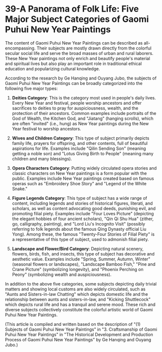 # 39-A Panorama of Folk Life: Five Major Subject Categories of Gaomi Puhui New Year Paintings

The content of Gaomi Puhui New Year Paintings can be described as all-encompassing. Their subjects are mostly drawn directly from the colorful secular social life and serve the broad masses of urban and rural laborers. These New Year paintings not only enrich and beautify people's material and spiritual lives but also play an important role in traditional ethical education and popularizing cultural knowledge.

According to the research by Ge Hanqing and Ouyang Jubo, the subjects of Gaomi Puhui New Year Paintings can be broadly categorized into the following five major types:

1.  **Deities Category**: This is the category most used in people's daily lives. Every New Year and festival, people worship ancestors and offer sacrifices to deities to pray for auspiciousness, wealth, and the protection of their ancestors. Common examples include portraits of the God of Wealth, the Kitchen God, and "Jiatang" (hanging scrolls), which are often "invited" (i.e., hung) as New Year paintings during the New Year festival to worship ancestors.

2.  **Wives and Children Category**: This type of subject primarily depicts family life, prayers for offspring, and other contents, full of beautiful aspirations for life. Examples include "Qilin Sending Son" (meaning getting a noble son) and "Lotus Giving Birth to People" (meaning many children and many blessings).

3.  **Opera Characters Category**: Putting widely circulated opera stories and classic characters on New Year paintings is a form popular with the public. Examples include New Year paintings created based on famous operas such as "Embroidery Shoe Story" and "Legend of the White Snake."

4.  **Figure Legends Category**: This type of subject has a wide range of content, including legends and stories of historical figures, literati, and scholars, as well as content advocating good deeds, punishing evil, and promoting filial piety. Examples include "Four Loves Picture" (depicting the elegant hobbies of four ancient scholars), "Qin Qi Shu Hua" (zither, go, calligraphy, painting), and "Lord Liu's Incognito Visit" (possibly referring to folk legends about the famous Qing Dynasty official Liu Yong). Among these, the famous "Twenty-Four Stories of Filial Piety" is a representative of this type of subject, used to admonish filial piety.

5.  **Landscape and Flower/Bird Category**: Depicting natural scenery, flowers, birds, fish, and insects, this type of subject has decorative and aesthetic value. Examples include "Spring, Summer, Autumn, Winter" (seasonal flowers or landscapes), "Landscape Bamboo Fish," "Pine and Crane Picture" (symbolizing longevity), and "Phoenix Perching on Peony" (symbolizing wealth and auspiciousness).

In addition to the above five categories, some subjects depicting daily trivial matters and showing local customs are also widely circulated, such as "Aunts and Sisters-in-law Chatting" which depicts domestic life and the relationship between aunts and sisters-in-law, and "Kicking Shuttlecock" which depicts rural life and has a tranquil and serene mood. These rich and diverse subjects collectively constitute the colorful artistic world of Gaomi Puhui New Year Paintings.

(This article is compiled and written based on the description of "(1) Subjects of Gaomi Puhui New Year Paintings" in "3. Craftsmanship of Gaomi Puhui New Year Paintings" in "The Historical Development and Production Process of Gaomi Puhui New Year Paintings" by Ge Hanqing and Ouyang Jubo.)
